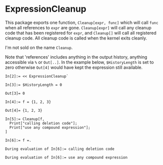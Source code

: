 # ExpressionCleanup

This package exports one function, `Cleanup[expr, func]` which will call `func` when all references to `expr` are gone. `Cleanup[expr]` will call any cleanup code that has been registered for `expr`, and `Cleanup[]` will call all registered cleanup code.  All cleanup code is called when the kernel exits cleanly.

I'm not sold on the name `Cleanup`.

Note that 'references' includes anything in the output history, anything accessible via `%` or `Out[..]`.  In the example below, `$HistoryLength` is set to zero otherwise `Out[4]` would have kept the expression still available.



```
In[2]:= << ExpressionCleanup`

In[3]:= $HistoryLength = 0

Out[3]= 0

In[4]:= f = {1, 2, 3}

Out[4]= {1, 2, 3}

In[5]:= Cleanup[f,
  Print["calling deletion code"];
  Print["use any compound expression"];
]

In[6]:= f =.

During evaluation of In[6]:= calling deletion code

During evaluation of In[6]:= use any compound expression
```
